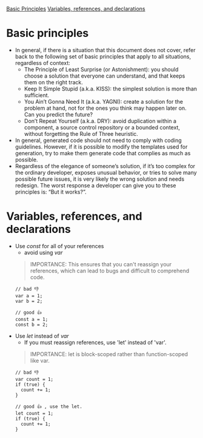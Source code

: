 [Basic Principles](#basic-principles)
[Variables, references, and declarations](#variables,-references,-and-declarations)

# Basic principles
- In general, if there is a situation that this document does not cover, refer back to the following set of basic principles that apply to all situations, regardless of context:
    - The Principle of Least Surprise (or Astonishment): you should choose a solution that everyone can understand, and that keeps them on the right track.
  - Keep It Simple Stupid (a.k.a. KISS): the simplest solution is more than sufficient.
  - You Ain’t Gonna Need It (a.k.a. YAGNI): create a solution for the problem at hand, not for the ones you think may happen later on. Can you predict the future?
  - Don’t Repeat Yourself (a.k.a. DRY): avoid duplication within a component, a source control repository or a bounded context, without forgetting the Rule of Three heuristic.
- In general, generated code should not need to comply with coding guidelines. However, if it is possible to modify the templates used for generation, try to make them generate code that complies as much as possible.
- Regardless of the elegance of someone’s solution, if it’s too complex for the ordinary developer, exposes unusual behavior, or tries to solve many possible future issues, it is very likely the wrong solution and needs redesign. The worst response a developer can give you to these principles is: “But it works?”.

# Variables, references, and declarations
- Use *const* for all of your references
  - avoid using *var*
  > IMPORTANCE: This ensures that you can't reassign your references, which can lead to bugs and difficult to comprehend code.
  ```
  // bad 👎
  var a = 1;
  var b = 2;

  // good 👍
  const a = 1;
  const b = 2;
  ```
- Use *let* instead of *var*
  - If you must reassign references, use 'let' instead of 'var'.
  > IMPORTANCE: let is block-scoped rather than function-scoped like var.
  ```
  // bad 👎
  var count = 1;
  if (true) {
    count += 1;
  }

  // good 👍 , use the let.
  let count = 1;
  if (true) {
    count += 1;
  }
  ```
